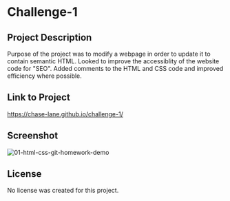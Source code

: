 # Challenge-1

## Project Description

Purpose of the project was to modify a webpage in order to update it to contain semantic HTML.  Looked to improve the accessiblity of the website code for "SEO".  Added comments to the HTML and CSS code and improved efficiency where possible.  

## Link to Project
https://chase-lane.github.io/challenge-1/


## Screenshot
![01-html-css-git-homework-demo](https://user-images.githubusercontent.com/32445614/196087802-54837a39-ce96-4ecb-9436-50b701e49419.png)



## License 
No license was created for this project.


